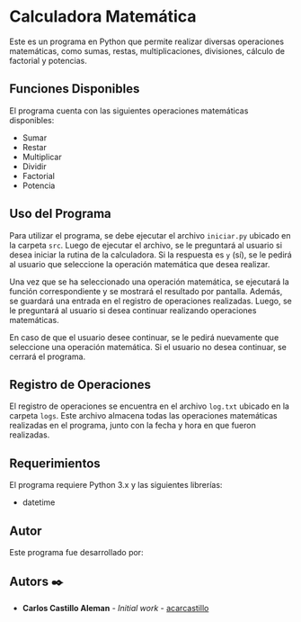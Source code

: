 # Calculadora Matemática

Este es un programa en Python que permite realizar diversas operaciones matemáticas, como sumas, restas, multiplicaciones, divisiones, cálculo de factorial y potencias.

## Funciones Disponibles

El programa cuenta con las siguientes operaciones matemáticas disponibles:

- Sumar
- Restar
- Multiplicar
- Dividir
- Factorial
- Potencia

## Uso del Programa

Para utilizar el programa, se debe ejecutar el archivo `iniciar.py` ubicado en la carpeta `src`. Luego de ejecutar el archivo, se le preguntará al usuario si desea iniciar la rutina de la calculadora. Si la respuesta es `y` (sí), se le pedirá al usuario que seleccione la operación matemática que desea realizar.

Una vez que se ha seleccionado una operación matemática, se ejecutará la función correspondiente y se mostrará el resultado por pantalla. Además, se guardará una entrada en el registro de operaciones realizadas. Luego, se le preguntará al usuario si desea continuar realizando operaciones matemáticas.

En caso de que el usuario desee continuar, se le pedirá nuevamente que seleccione una operación matemática. Si el usuario no desea continuar, se cerrará el programa.

## Registro de Operaciones

El registro de operaciones se encuentra en el archivo `log.txt` ubicado en la carpeta `logs`. Este archivo almacena todas las operaciones matemáticas realizadas en el programa, junto con la fecha y hora en que fueron realizadas.

## Requerimientos

El programa requiere Python 3.x y las siguientes librerías:

- datetime

## Autor

Este programa fue desarrollado por:
## Autors ✒️


* **Carlos Castillo Aleman** - *Initial work* - [acarcastillo](https://github.com/acarcastillo)


